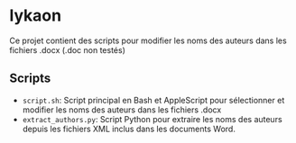 # lykaon
Ce projet contient des scripts pour modifier les noms des auteurs dans les fichiers .docx (.doc non testés)

## Scripts

- `script.sh`: Script principal en Bash et AppleScript pour sélectionner et modifier les noms des auteurs dans les fichiers .docx
- `extract_authors.py`: Script Python pour extraire les noms des auteurs depuis les fichiers XML inclus dans les documents Word.
